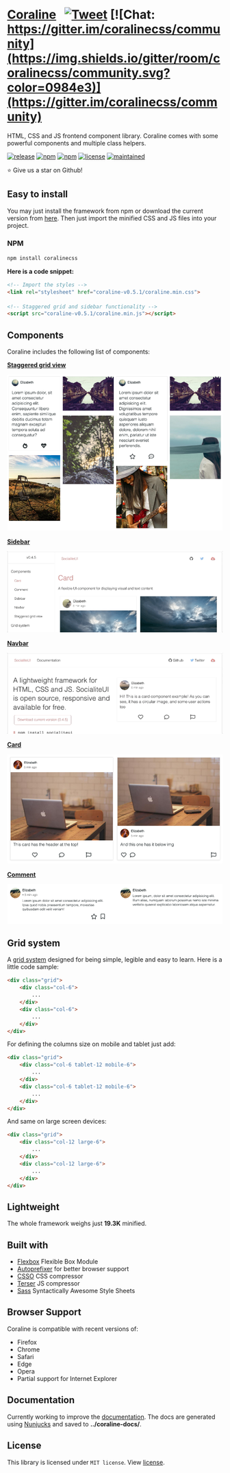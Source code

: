 # [Coraline](https://coralinecss.com) &nbsp; [![Tweet](https://img.shields.io/twitter/url/http/shields.io.svg?style=social)](https://twitter.com/intent/tweet?url=https%3A%2F%2Fcoralinecss.com&via=isradeleon&text=An%20alternative%20CSS%20framework%20for%20responsive%20WEB%20design&hashtags=responsive%2Cdesign%2Cframework%2Ccss) [![Chat: https://gitter.im/coralinecss/community](https://img.shields.io/gitter/room/coralinecss/community.svg?color=0984e3)](https://gitter.im/coralinecss/community)

HTML, CSS and JS frontend component library. Coraline comes with some powerful components and multiple class helpers.

[![release](https://img.shields.io/github/release/isradeleon/coraline.svg?color=1dd1a1)](https://github.com/isradeleon/coraline/releases)
[![npm](https://img.shields.io/npm/v/coralinecss.svg?color=ff7675)](https://www.npmjs.com/package/coralinecss)
[![npm](https://img.shields.io/npm/dm/coralinecss.svg?color=6c5ce7)](https://www.npmjs.com/package/coralinecss)
[![license](https://img.shields.io/github/license/isradeleon/coraline.svg?color=0984e3)](LICENSE)
[![maintained](https://img.shields.io/maintenance/yes/2019.svg?color=1dd1a1)](https://www.npmjs.com/package/coralinecss)  

:star: Give us a star on Github!

## Easy to install

You may just install the framework from npm or download the current version from [here](https://github.com/isradeleon/coraline/releases/download/0.5.1/coralinecss.zip). Then just import the minified CSS and JS files into your project.

### NPM

```sh
npm install coralinecss
```

**Here is a code snippet:**

```html
<!-- Import the styles -->
<link rel="stylesheet" href="coraline-v0.5.1/coraline.min.css">

<!-- Staggered grid and sidebar functionality -->
<script src="coraline-v0.5.1/coraline.min.js"></script>
```

## Components

Coraline includes the following list of components:

[**Staggered grid view**](https://coralinecss.com/staggered.html)  

![](https://raw.githubusercontent.com/isradeleon/coraline-docs/master/example/staggered.png)

[**Sidebar**](https://coralinecss.com/sidebar.html)  

![](https://raw.githubusercontent.com/isradeleon/coraline-docs/master/example/sidebar.gif)

[**Navbar**](https://coralinecss.com/navbar.html)  

![](https://raw.githubusercontent.com/isradeleon/coraline-docs/master/example/navbar.gif)

[**Card**](https://coralinecss.com/card.html)  

![](https://raw.githubusercontent.com/isradeleon/coraline-docs/master/example/card.png)

[**Comment**](https://coralinecss.com/comment.html)  

![](https://raw.githubusercontent.com/isradeleon/coraline-docs/master/example/comment.png)


## Grid system

A [grid system](https://coralinecss.com/grid-system.html) designed for being simple, legible and easy to learn. Here is a little code sample:

```html
<div class="grid">
    <div class="col-6">
        ...
    </div>
    <div class="col-6">
        ...
    </div>
</div>
```

For defining the columns size on mobile and tablet just add:

```html
<div class="grid">
    <div class="col-6 tablet-12 mobile-6">
        ...
    </div>
    <div class="col-6 tablet-12 mobile-6">
        ...
    </div>
</div>
```

And same on large screen devices:

```html
<div class="grid">
    <div class="col-12 large-6">
        ...
    </div>
    <div class="col-12 large-6">
        ...
    </div>
</div>
```

## Lightweight

The whole framework weighs just **19.3K** minified.

## Built with

* [Flexbox](https://developer.mozilla.org/en-US/docs/Web/CSS/CSS_Flexible_Box_Layout/Using_CSS_flexible_boxes) Flexible Box Module
* [Autoprefixer](https://github.com/postcss/autoprefixer) for better browser support
* [CSSO](https://github.com/css/csso) CSS compressor
* [Terser](https://github.com/terser-js/terser) JS compressor
* [Sass](https://sass-lang.com/) Syntactically Awesome Style Sheets

## Browser Support

Coraline is compatible with recent versions of:

* Firefox
* Chrome
* Safari
* Edge
* Opera
* Partial support for Internet Explorer

## Documentation

Currently working to improve the [documentation](https://coralinecss.com). The docs are generated using [Nunjucks](https://github.com/mozilla/nunjucks) and saved to **../coraline-docs/**.

## License

This library is licensed under `MIT license`. View [license](LICENSE).